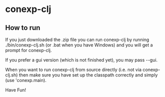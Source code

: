 conexp-clj
==========

How to run
----------

If you just downloaded the .zip file you can run conexp-clj by running
./bin/conexp-clj.sh (or .bat when you have Windows) and you will get
a prompt for conexp-clj.

If you prefer a gui version (which is not finished yet), you may pass
--gui.

When you want to run conexp-clj from source directly (i.e. not via
conexp-clj.sh) then make sure you have set up the classpath correctly
and simply (use 'conexp.main).

Have Fun!
